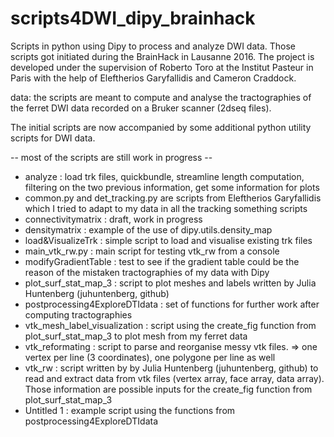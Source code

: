 # scripts4DWI_dipy_brainhack
Scripts in python using Dipy to process and analyze DWI data. Those scripts got initiated during the BrainHack in Lausanne 2016.
The project is developed under the supervision of Roberto Toro at the Institut Pasteur in Paris with the help of Eleftherios Garyfallidis and Cameron Craddock.

data: the scripts are meant to compute and analyse the tractographies of the ferret DWI data recorded on a Bruker scanner (2dseq files).

The initial scripts are now accompanied by some additional python utility scripts for DWI data.

-- most of the scripts are still work in progress --

- analyze : load trk files, quickbundle, streamline length computation, filtering on the two previous information, get some information for plots
- common.py and det_tracking.py are scripts from Eleftherios Garyfallidis which I tried to adapt to my data in all the tracking something scripts 
- connectivitymatrix : draft, work in progress
- densitymatrix : example of the use of dipy.utils.density_map
- load&VisualizeTrk : simple script to load and visualise existing trk files
- main_vtk_rw.py : main script for testing vtk_rw from a console
- modifyGradientTable : test to see if the gradient table could be the reason of the mistaken tractographies of my data with Dipy
- plot_surf_stat_map_3 : script to plot meshes and labels written by Julia Huntenberg (juhuntenberg, github)
- postprocessing4ExploreDTIdata : set of functions for further work after computing tractographies
- vtk_mesh_label_visualization : script using the create_fig function from plot_surf_stat_map_3 to plot mesh from my ferret data
- vtk_reformating : script to parse and reorganise messy vtk files. => one vertex per line (3 coordinates), one polygone per line as well
- vtk_rw : script written by by Julia Huntenberg (juhuntenberg, github) to read and extract data from vtk files (vertex array, face array, data array). Those information are possible inputs for the create_fig function from plot_surf_stat_map_3
- Untitled 1 : example script using the functions from postprocessing4ExploreDTIdata 
